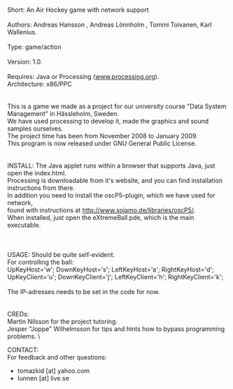 \
Short:        An Air Hockey game with network support\
\
Authors:      Andreas Hansson , Andreas Lönnholm , Tommi Toivanen, Karl Wallenius.\
\
Type:         game/action\
\
Version:      1.0.\
\
Requires:     Java or Processing (www.processing.org).
\
Architecture: x86/PPC\
\
\
This is a game we made as a project for our university course "Data System Management" in Hässleholm, Sweden.\
We have used processing to develop it, made the graphics and sound samples ourselves.\
The project time has been from November 2008 to January 2009.\
This program is now released under GNU General Public License.\
\
\
INSTALL:
The Java applet runs within a browser that supports Java, just open the index.html.\
Processing is downloadable from it's website, and you can find installation instructions from there.\
In addition you need to install the  oscP5-plugin, which we have used for network,\
found with instructions at http://www.sojamo.de/libraries/oscP5/. \
When installed, just open the eXtremeBall.pde, which is the main executable. \
\
\
\
USAGE:
Should be quite self-evident.\
For controlling the ball:\
 UpKeyHost='w'; DownKeyHost='s'; LeftKeyHost='a'; RightKeyHost='d';\
 UpKeyClient='u'; DownKeyClient='j'; LeftKeyClient='h'; RightKeyClient='k';\
 \
The IP-adresses needs to be set in the code for now. \
\
\
CREDs: \
Martin Nilsson for the project tutoring. \
Jesper "Joppe" Wilhelmsson for tips and hints how to bypass programming problems. \


CONTACT: \
For feedback and other questions:
* tomazkid [at] yahoo.com
* lunnen [at] live.se




